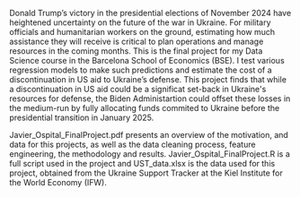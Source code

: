 Donald Trump’s victory in the presidential elections of November 2024 have heightened uncertainty on the future of the war in Ukraine. For military officials and humanitarian workers on the ground, estimating how much assistance they will receive is critical to plan operations and manage resources in the coming months.
This is the final project for my Data Science course in the Barcelona School of Economics (BSE). I test various regression models to make such predictions and estimate the cost of a discontinuation in US aid to Ukraine’s defense.
This project finds that while a discontinuation in US aid could be a significat set-back in Ukraine's resources for defense, the Biden Administartion could offset these losses in the medium-run by fully allocating funds commited to Ukraine before the presidential transition in January 2025. 

Javier_Ospital_FinalProject.pdf presents an overview of the motivation, and data for this projects, as well as the data cleaning process, feature engineering, the methodology and results. Javier_Ospital_FinalProject.R is a full script used in the project and UST_data.xlsx is the data used for this project, obtained from the Ukraine Support Tracker at the Kiel Institute for the World Economy (IFW).
